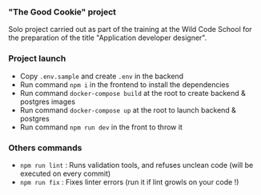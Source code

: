### "The Good Cookie" project

Solo project carried out as part of the training at the Wild Code School for the preparation of the title "Application developer designer".

### Project launch

- Copy `.env.sample` and create `.env` in the backend
- Run command `npm i` in the frontend to install the dependencies
- Run command `docker-compose build` at the root to create backend & postgres images
- Run command `docker-compose up` at the root to launch backend & postgres
- Run command `npm run dev` in the front to throw it

### Others commands

- `npm run lint` : Runs validation tools, and refuses unclean code (will be executed on every commit)
- `npm run fix` : Fixes linter errors (run it if lint growls on your code !)
